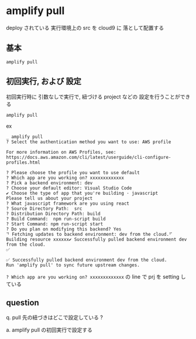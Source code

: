 
# amplify pull


deploy されている 実行環境上の src を cloud9 に 落として配置する


## 基本

```
amplify pull
```



## 初回実行, および 設定

初回実行時に 引数なしで実行で, 紐づける project などの 設定を行うことができる

```
amplify pull
```

ex

```
_ amplify pull
? Select the authentication method you want to use: AWS profile

For more information on AWS Profiles, see:
https://docs.aws.amazon.com/cli/latest/userguide/cli-configure-profiles.html

? Please choose the profile you want to use default
? Which app are you working on? xxxxxxxxxxxxx
? Pick a backend environment: dev
? Choose your default editor: Visual Studio Code
✔ Choose the type of app that you're building · javascript
Please tell us about your project
? What javascript framework are you using react
? Source Directory Path:  src
? Distribution Directory Path: build
? Build Command:  npm run-script build
? Start Command: npm run-script start
? Do you plan on modifying this backend? Yes
⠙ Fetching updates to backend environment: dev from the cloud.⠋ Building resource xxxxxx✔ Successfully pulled backend environment dev from the cloud.
✅

✅ Successfully pulled backend environment dev from the cloud.
Run 'amplify pull' to sync future upstream changes.
```

`? Which app are you working on? xxxxxxxxxxxxx` の line で prj を setting している




## question

q. pull 先の紐づきはどこで設定している ?

a. amplify pull の初回実行で設定する



